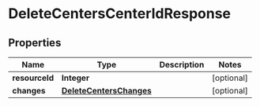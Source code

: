 
# DeleteCentersCenterIdResponse

## Properties
Name | Type | Description | Notes
------------ | ------------- | ------------- | -------------
**resourceId** | **Integer** |  |  [optional]
**changes** | [**DeleteCentersChanges**](DeleteCentersChanges.md) |  |  [optional]



